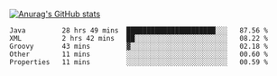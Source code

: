 [![Anurag's GitHub stats](https://github-readme-stats.vercel.app/api?username=sebasphere&count_private=true&theme=tokyonight)](https://github.com/anuraghazra/github-readme-stats)

<!--START_SECTION:waka-->
```text
Java         28 hrs 49 mins  ██████████████████████░░░   87.56 % 
XML          2 hrs 42 mins   ██░░░░░░░░░░░░░░░░░░░░░░░   08.22 % 
Groovy       43 mins         ▓░░░░░░░░░░░░░░░░░░░░░░░░   02.18 % 
Other        11 mins         ░░░░░░░░░░░░░░░░░░░░░░░░░   00.60 % 
Properties   11 mins         ░░░░░░░░░░░░░░░░░░░░░░░░░   00.59 % 
```
<!--END_SECTION:waka-->
